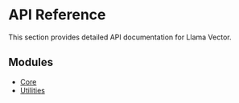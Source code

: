 # API Reference

This section provides detailed API documentation for Llama Vector.

## Modules

- [Core](core.md)
- [Utilities](utilities.md)
